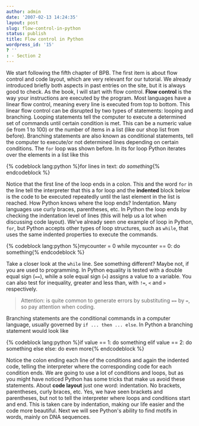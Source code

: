```yaml
---
author: admin
date: '2007-02-13 14:24:35'
layout: post
slug: flow-control-in-python
status: publish
title: Flow control in Python
wordpress_id: '15'
? ''
: - Section 2
---
```


We start following the fifth chapter of BPB. The first item is about
flow control and code layout, which are very relevant for our tutorial.
We already introduced briefly both aspects in past entries on the site,
but it is always good to check. As the book, I will start with flow
control. **Flow control** is the way your instructions are executed by
the program. Most languages have a linear flow control, meaning every
line is executed from top to bottom. This linear flow control can be
disrupted by two types of statements: looping and branching. Looping
statements tell the computer to execute a determined set of commands
until certain condition is met. This can be a numeric value (ie from 1
to 100) or the number of items in a list (like our shop list from
before). Branching statements are also known as conditional statements,
tell the computer to execute/or not determined lines depending on
certain conditions. The `for` loop was shown before. In its for loop
Python iterates over the elements in a list like this 

{% codeblock lang:python %}for lines in text: *do something*{% endcodeblock %} 

Notice
that the first line of the loop ends in a colon. This and the word `for`
in the line tell the interpreter that this a for loop and the
**indented** block below is the code to be executed repeatedly until the
last element in the list is reached. How Python knows where the loop
ends? Indentation. Many languages use curly braces, parentheses, etc. In
Python the loop ends by checking the indentation level of lines (this
will help us a lot when discussing code layout). We've already seen one
example of loop in Python, `for`, but Python accepts other types of loop
structures, such as `while`, that uses the same indented properties to
execute the commands. 

{% codeblock lang:python %}mycounter = 0
while mycounter == 0: 
    do something{% endcodeblock %}

Take a closer look at the `while` line. See
something different? Maybe not, if you are used to programming. In
Python equality is tested with a double equal sign (`==`), while a sole
equal sign (`=`) assigns a value to a variable. You can also test for
inequality, greater and less than, with `!=`, `<` and `>` respectively.

> Attention: is quite common to generate errors by substituting `==` by
> `=`, so pay attention when coding.

Branching statements are the conditional commands in a computer
language, usually governed by `if ... then ... else`. In Python a
branching statement would look like 

{% codeblock lang:python %}if value == 1:
    do something 
elif value == 2:
    do something else
else: 
    do even more{% endcodeblock %}

Notice the colon ending each line of the
conditions and again the indented code, telling the interpreter where
the corresponding code for each condition ends. We are going to use a
lot of conditions and loops, but as you might have noticed Python has
some tricks that make us avoid these statements. About **code layout**
just one word: indentation. No brackets, parentheses, curly braces, etc.
Yes, we have seen brackets and parentheses, but not to tell the
interpreter where loops and conditions start and end. This is taken care
by indentation, making our life easier and the code more beautiful. Next
we will see Python's ability to find motifs in words, mainly on DNA
sequences.
